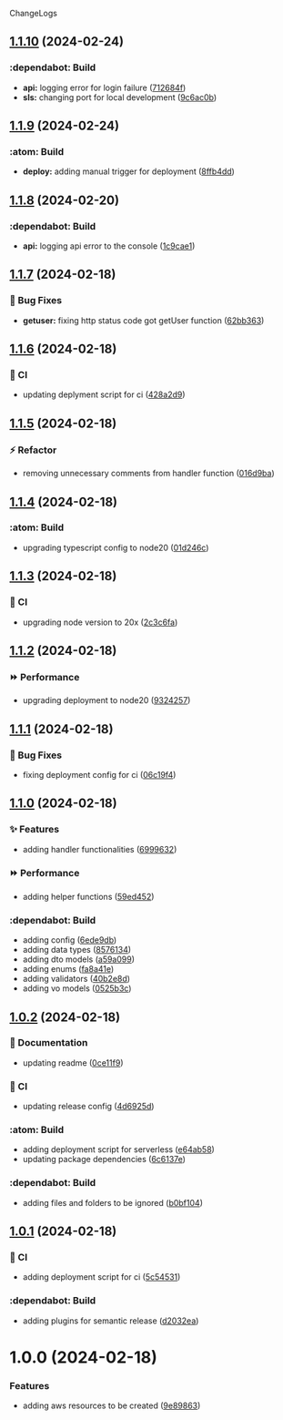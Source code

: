 ChangeLogs

## [1.1.10](https://github.com/mdrijwan/user-onboarding-api/compare/v1.1.9...v1.1.10) (2024-02-24)


### :dependabot: Build

* **api:** logging error for login failure ([712684f](https://github.com/mdrijwan/user-onboarding-api/commit/712684fb43880d2514f7827a945b59bb9c023ba6))
* **sls:** changing port for local development ([9c6ac0b](https://github.com/mdrijwan/user-onboarding-api/commit/9c6ac0b1e6c0336e63676e07194dc20619fd5bb4))

## [1.1.9](https://github.com/mdrijwan/user-onboarding-api/compare/v1.1.8...v1.1.9) (2024-02-24)


### :atom: Build

* **deploy:** adding manual trigger for deployment ([8ffb4dd](https://github.com/mdrijwan/user-onboarding-api/commit/8ffb4dd007bbd98c5b40c1be5aa287991c9cf19c))

## [1.1.8](https://github.com/mdrijwan/user-onboarding-api/compare/v1.1.7...v1.1.8) (2024-02-20)


### :dependabot: Build

* **api:** logging api error to the console ([1c9cae1](https://github.com/mdrijwan/user-onboarding-api/commit/1c9cae1d560151674e677a1241a5d3c7adf24919))

## [1.1.7](https://github.com/mdrijwan/user-onboarding-api/compare/v1.1.6...v1.1.7) (2024-02-18)


### :bug: Bug Fixes

* **getuser:** fixing http status code got getUser function ([62bb363](https://github.com/mdrijwan/user-onboarding-api/commit/62bb363ab4f286b5d67731da36e49fdc5bae073c))

## [1.1.6](https://github.com/mdrijwan/user-onboarding-api/compare/v1.1.5...v1.1.6) (2024-02-18)


### :repeat: CI

* updating deplyment script for ci ([428a2d9](https://github.com/mdrijwan/user-onboarding-api/commit/428a2d99bb8b17a7473e793afbfba856026baaca))

## [1.1.5](https://github.com/mdrijwan/user-onboarding-api/compare/v1.1.4...v1.1.5) (2024-02-18)


### :zap: Refactor

* removing unnecessary comments from handler function ([016d9ba](https://github.com/mdrijwan/user-onboarding-api/commit/016d9ba260dcd22480bc2c7266c2bff80763b501))

## [1.1.4](https://github.com/mdrijwan/user-onboarding-api/compare/v1.1.3...v1.1.4) (2024-02-18)


### :atom: Build

* upgrading typescript config to node20 ([01d246c](https://github.com/mdrijwan/user-onboarding-api/commit/01d246c96bcba31f5587e3101f959d5cf70a71e9))

## [1.1.3](https://github.com/mdrijwan/user-onboarding-api/compare/v1.1.2...v1.1.3) (2024-02-18)


### :repeat: CI

* upgrading node version to 20x ([2c3c6fa](https://github.com/mdrijwan/user-onboarding-api/commit/2c3c6fa47e5964295217c3b26d296e1933ccb04a))

## [1.1.2](https://github.com/mdrijwan/user-onboarding-api/compare/v1.1.1...v1.1.2) (2024-02-18)


### :fast_forward: Performance

* upgrading deployment to node20 ([9324257](https://github.com/mdrijwan/user-onboarding-api/commit/93242579b5d034827bdcfd3f1a4386e3b29af3dd))

## [1.1.1](https://github.com/mdrijwan/user-onboarding-api/compare/v1.1.0...v1.1.1) (2024-02-18)


### :bug: Bug Fixes

* fixing deployment config for ci ([06c19f4](https://github.com/mdrijwan/user-onboarding-api/commit/06c19f4d2db25a4bc404868a7ac07c6af5d3f55b))

## [1.1.0](https://github.com/mdrijwan/user-onboarding-api/compare/v1.0.2...v1.1.0) (2024-02-18)


### :sparkles: Features

* adding handler functionalities ([6999632](https://github.com/mdrijwan/user-onboarding-api/commit/69996327af702f4525fb7e2e3730fd304090f47f))


### :fast_forward: Performance

* adding helper functions ([59ed452](https://github.com/mdrijwan/user-onboarding-api/commit/59ed45218e361df6903ff5eb049686b9b2b2f59c))


### :dependabot: Build

* adding config ([6ede9db](https://github.com/mdrijwan/user-onboarding-api/commit/6ede9db6389845a11cf62df93dfb059c2368bcfd))
* adding data types ([8576134](https://github.com/mdrijwan/user-onboarding-api/commit/8576134be96070fd140afd530b8816daf9130dc2))
* adding dto models ([a59a099](https://github.com/mdrijwan/user-onboarding-api/commit/a59a0993493eba8a4165a28c5ca4c556737e1894))
* adding enums ([fa8a41e](https://github.com/mdrijwan/user-onboarding-api/commit/fa8a41e3c66ed060c3426efed6bccb664cdcffa3))
* adding validators ([40b2e8d](https://github.com/mdrijwan/user-onboarding-api/commit/40b2e8d9b881e2dc62621a7e2b3c8597d5dc88ed))
* adding vo models ([0525b3c](https://github.com/mdrijwan/user-onboarding-api/commit/0525b3c8413be8caba84c9186df840705b4bb7df))

## [1.0.2](https://github.com/mdrijwan/user-onboarding-api/compare/v1.0.1...v1.0.2) (2024-02-18)


### :memo: Documentation

* updating readme ([0ce11f9](https://github.com/mdrijwan/user-onboarding-api/commit/0ce11f9946d2658397ee947a52068f8fbe83cb62))


### :repeat: CI

* updating release config ([4d6925d](https://github.com/mdrijwan/user-onboarding-api/commit/4d6925d5481048ad91ffbc08933bbe6da4d8fdda))


### :atom: Build

* adding deployment script for serverless ([e64ab58](https://github.com/mdrijwan/user-onboarding-api/commit/e64ab58a266624e7ed47d90e2d46fc6a08566dea))
* updating package dependencies ([6c6137e](https://github.com/mdrijwan/user-onboarding-api/commit/6c6137eb46e5984a95fe00ea8cf0f65598a8ae66))


### :dependabot: Build

* adding files and folders to be ignored ([b0bf104](https://github.com/mdrijwan/user-onboarding-api/commit/b0bf1045c81951729e0d99eb9f2bf8b15ba2e353))

## [1.0.1](https://github.com/mdrijwan/user-onboarding-api/compare/v1.0.0...v1.0.1) (2024-02-18)


### :repeat: CI

* adding deployment script for ci ([5c54531](https://github.com/mdrijwan/user-onboarding-api/commit/5c54531cebd70e59800f0c173d1d94ab9c75ac62))


### :dependabot: Build

* adding plugins for semantic release ([d2032ea](https://github.com/mdrijwan/user-onboarding-api/commit/d2032ea9dec45c8e1b05765fe2dbbc505106b866))

# 1.0.0 (2024-02-18)


### Features

* adding aws resources to be created ([9e89863](https://github.com/mdrijwan/user-onboarding-api/commit/9e89863358de388371935f03386c1d43e8c41706))

